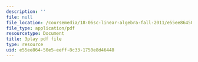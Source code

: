 ```yaml
---
description: ''
file: null
file_location: /coursemedia/18-06sc-linear-algebra-fall-2011/e55ee86450e5eeff8c331750e8d46448_cdZnhQjJu4I.pdf
file_type: application/pdf
resourcetype: Document
title: 3play pdf file
type: resource
uid: e55ee864-50e5-eeff-8c33-1750e8d46448
---
```

